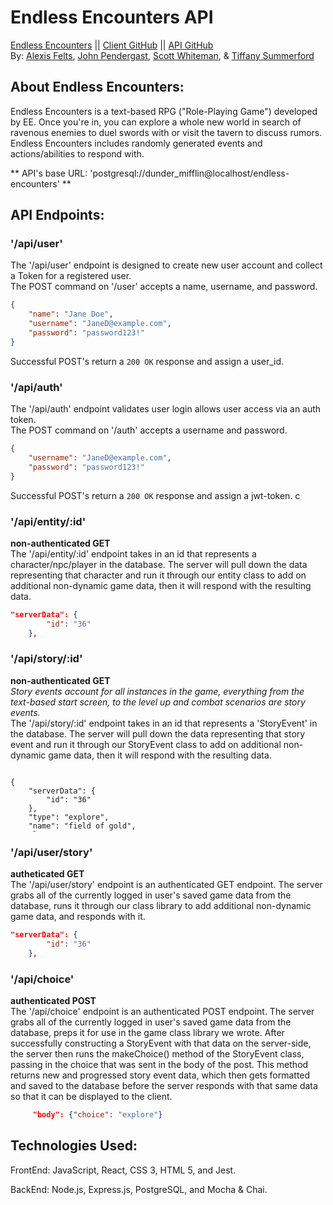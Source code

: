 # Endless Encounters API  
[Endless Encounters](https://endless-encounters-chi.vercel.app/ "Endless Encounters") ||
[Client GitHub](https://github.com/EndlessEncounters/client "Client GitHub") ||
[API GitHub](https://github.com/EndlessEncounters/server "API Github")  
By: [Alexis Felts](https://github.com/Nvlt "Alexis Felts"), 
[John Pendergast](https://github.com/Jpending "John Pendergast"), 
[Scott Whiteman](https://github.com/scottWhiteman "Scott Whiteman"), & 
[Tiffany Summerford](https://github.com/breakfastatiffs "Tiffany Summerford")  

## About Endless Encounters:  
Endless Encounters is a text-based RPG ("Role-Playing Game") developed by EE. Once you're in, you can explore a whole new world in search of ravenous enemies to duel swords with or visit the tavern to discuss rumors. Endless Encounters includes randomly generated events and actions/abilities to respond with.  

** API's base URL: 'postgresql://dunder_mifflin@localhost/endless-encounters' **  

## API Endpoints:  


### '/api/user'
The '/api/user' endpoint is designed to create new user account and collect a Token for a registered user.  
The POST command on '/user' accepts a  name, username, and password.  
```json
{
    "name": "Jane Doe",
    "username": "JaneD@example.com",
    "password": "password123!"
}
```
Successful POST's return a `200 OK` response and assign a user_id.  

### '/api/auth'
The '/api/auth' endpoint validates user login allows user access via an auth token.  
The POST command on '/auth' accepts a username and password.  
```json
{
    "username": "JaneD@example.com",
    "password": "password123!"
}
```
Successful POST's return a `200 OK` response and assign a jwt-token. c

### '/api/entity/:id'
**non-authenticated GET**  
The '/api/entity/:id' endpoint takes in an id that represents a character/npc/player in the database. The server will pull down the data representing that character and run it through our entity class to add on additional non-dynamic game data, then it will respond with the resulting data.
```json
"serverData": {
        "id": "36"
    },
```

### '/api/story/:id'
**non-authenticated GET**  
*Story events account for all instances in the game, everything from the text-based start screen, to the level up and combat scenarios are story events.*  
The '/api/story/:id' endpoint takes in an id that represents a 'StoryEvent' in the database. The server will pull down the data representing that story event and run it through our StoryEvent class to add on additional non-dynamic game data, then it will respond with the resulting data.
<pre style="max-height: 100px;">
<code>
{
    "serverData": {
        "id": "36"
    },
    "type": "explore",
    "name": "field of gold",
    "lastTown": "",
    "lastTavern": "",
    "desc": "a new place",
    "player": {
        "serverData": {
            "id": "1066"
        },
        "name": "V",
        "desc": "Meow",
        "job": {
            "name": "Mage",
            "desc": "a wispy wizard person",
            "key": "Mage",
            "base_stats": {
                "str": 2,
                "dex": 12,
                "int": 20,
                "stam": 5,
                "will": 10,
                "agi": 13,
                "cha": 10
            },
            "abilities": {
                "Attack": {
                    "name": "Attack",
                    "desc": "A basic attack.",
                    "cost": 0,
                    "type": "offense"
                },
                "Wizard Slap": {
                    "name": "Unarmed Attack",
                    "desc": "An attack with a bare fist.",
                    "cost": 0,
                    "type": "harmless"
                },
                "Fire Ball": {
                    "name": "Fire Ball",
                    "desc": "Cast a Fire Ball.",
                    "cost": 5,
                    "type": "offense"
                },
                "heal": {
                    "name": "heal",
                    "desc": "Heal yourself for int * 5 hp.",
                    "cost": 0,
                    "type": "harmless"
                },
                "End Turn": {
                    "name": "End Turn",
                    "desc": "end your turn.",
                    "cost": 0,
                    "type": "harmless"
                },
                "flee": {
                    "name": "town",
                    "desc": "Go to a town.",
                    "cost": 0,
                    "type": "harmless"
                }
            }
        },
        "base_hp": 200,
        "level": 0,
        "speechType": "general",
        "pronoun": "They",
        "upgradeAbilities": {
            "str": {
                "name": "Level Up Str.",
                "desc": "Level up your str stat.",
                "cost": 0,
                "type": "harmless"
            },
            "dex": {
                "name": "Level Up Dex.",
                "desc": "Level up your Dex stat.",
                "cost": 0,
                "type": "harmless"
            },
            "int": {
                "name": "Level Up Int.",
                "desc": "Level up your Int stat.",
                "cost": 0,
                "type": "harmless"
            },
            "stam": {
                "name": "Level Up stam.",
                "desc": "Level up your stam stat.",
                "cost": 0,
                "type": "harmless"
            },
            "will": {
                "name": "Level Up Will.",
                "desc": "Level up your will stat.",
                "cost": 0,
                "type": "harmless"
            },
            "agi": {
                "name": "Level Up agi.",
                "desc": "Level up your agi stat.",
                "cost": 0,
                "type": "harmless"
            },
            "cha": {
                "name": "Level Up cha.",
                "desc": "Level up your cha stat.",
                "cost": 0,
                "type": "harmless"
            }
        },
        "statPoints": 0,
        "abilities": {
            "Attack": {
                "name": "Attack",
                "desc": "A basic attack.",
                "cost": 0,
                "type": "offense"
            },
            "Wizard Slap": {
                "name": "Unarmed Attack",
                "desc": "An attack with a bare fist.",
                "cost": 0,
                "type": "harmless"
            },
            "Fire Ball": {
                "name": "Fire Ball",
                "desc": "Cast a Fire Ball.",
                "cost": 5,
                "type": "offense"
            },
            "heal": {
                "name": "heal",
                "desc": "Heal yourself for int * 5 hp.",
                "cost": 0,
                "type": "harmless"
            },
            "End Turn": {
                "name": "End Turn",
                "desc": "end your turn.",
                "cost": 0,
                "type": "harmless"
            },
            "flee": {
                "name": "town",
                "desc": "Go to a town.",
                "cost": 0,
                "type": "harmless"
            }
        },
        "stats": {
            "str": 2,
            "dex": 12,
            "int": 20,
            "stam": 5,
            "will": 10,
            "agi": 13,
            "cha": 10
        },
        "gold": 0,
        "exp": 0,
        "max_exp": 100,
        "max_hp": 250,
        "hp": 250,
        "max_mp": 200,
        "mp": 200,
        "hostility": false,
        "type": "player",
        "current_event": 36,
        "intro": false,
        "dataType": "entity"
    },
    "combat": false,
    "displayText": "You escape the cave.\n\nYou come across a queer cutie.\n\nTiff: brb, I just gotta grab something to eat\n\nhp:250/250\nmp:200/200\nap:10/10\nexp:0/100\n\nChoices: explore, inspect, Attack, Wizard Slap, Fire Ball, heal, End Turn, or flee",
    "choices": {
        "explore": {
            "name": "town",
            "desc": "Go to a town.",
            "cost": 0,
            "type": "harmless"
        },
        "inspect": {
            "name": "town",
            "desc": "Go to a town.",
            "cost": 0,
            "type": "harmless"
        },
        "Attack": {
            "name": "Attack",
            "desc": "A basic attack.",
            "cost": 0,
            "type": "offense"
        },
        "Wizard Slap": {
            "name": "Unarmed Attack",
            "desc": "An attack with a bare fist.",
            "cost": 0,
            "type": "harmless"
        },
        "Fire Ball": {
            "name": "Fire Ball",
            "desc": "Cast a Fire Ball.",
            "cost": 5,
            "type": "offense"
        },
        "heal": {
            "name": "heal",
            "desc": "Heal yourself for int * 5 hp.",
            "cost": 0,
            "type": "harmless"
        },
        "End Turn": {
            "name": "End Turn",
            "desc": "end your turn.",
            "cost": 0,
            "type": "harmless"
        },
        "flee": {
            "name": "town",
            "desc": "Go to a town.",
            "cost": 0,
            "type": "harmless"
        }
    },
    "max_ap": 10,
    "ap": 10,
    "fromCombat": false,
    "activeEntity": "player",
    "turn": "player",
    "entities": [
        {
            "serverData": {
                "id": "1067"
            },
            "name": "Tiff",
            "desc": "a queer cutie",
            "job": {
                "name": "an enemy",
                "desc": "an enemy",
                "key": "Test_Enemy",
                "base_stats": {
                    "str": 2,
                    "dex": 12,
                    "int": 20,
                    "stam": 5,
                    "will": 200,
                    "agi": 13,
                    "cha": 10
                },
                "abilities": {
                    "Fire Ball": {
                        "name": "Fire Ball",
                        "desc": "Cast a Fire Ball.",
                        "cost": 5,
                        "type": "offense"
                    },
                    "Attack": {
                        "name": "Attack",
                        "desc": "A basic attack.",
                        "cost": 0,
                        "type": "offense"
                    },
                    "Heavy": {
                        "name": "Heavy Attack",
                        "desc": "An heavy attack with a melee weapon.",
                        "cost": 0,
                        "type": "harmless"
                    },
                    "Quick": {
                        "name": "Quick Attack",
                        "desc": "An quick attack.",
                        "cost": 0,
                        "type": "harmless"
                    },
                    "Punch": {
                        "name": "Unarmed Attack",
                        "desc": "An attack with a bare fist.",
                        "cost": 0,
                        "type": "harmless"
                    }
                }
            },
            "base_hp": 200,
            "level": 100,
            "speechType": "tiff",
            "pronoun": "They",
            "upgradeAbilities": {
                "str": {
                    "name": "Level Up Str.",
                    "desc": "Level up your str stat.",
                    "cost": 0,
                    "type": "harmless"
                },
                "dex": {
                    "name": "Level Up Dex.",
                    "desc": "Level up your Dex stat.",
                    "cost": 0,
                    "type": "harmless"
                },
                "int": {
                    "name": "Level Up Int.",
                    "desc": "Level up your Int stat.",
                    "cost": 0,
                    "type": "harmless"
                },
                "stam": {
                    "name": "Level Up stam.",
                    "desc": "Level up your stam stat.",
                    "cost": 0,
                    "type": "harmless"
                },
                "will": {
                    "name": "Level Up Will.",
                    "desc": "Level up your will stat.",
                    "cost": 0,
                    "type": "harmless"
                },
                "agi": {
                    "name": "Level Up agi.",
                    "desc": "Level up your agi stat.",
                    "cost": 0,
                    "type": "harmless"
                },
                "cha": {
                    "name": "Level Up cha.",
                    "desc": "Level up your cha stat.",
                    "cost": 0,
                    "type": "harmless"
                }
            },
            "statPoints": 0,
            "abilities": {
                "Fire Ball": {
                    "name": "Fire Ball",
                    "desc": "Cast a Fire Ball.",
                    "cost": 5,
                    "type": "offense"
                },
                "Attack": {
                    "name": "Attack",
                    "desc": "A basic attack.",
                    "cost": 0,
                    "type": "offense"
                },
                "Heavy": {
                    "name": "Heavy Attack",
                    "desc": "An heavy attack with a melee weapon.",
                    "cost": 0,
                    "type": "harmless"
                },
                "Quick": {
                    "name": "Quick Attack",
                    "desc": "An quick attack.",
                    "cost": 0,
                    "type": "harmless"
                },
                "Punch": {
                    "name": "Unarmed Attack",
                    "desc": "An attack with a bare fist.",
                    "cost": 0,
                    "type": "harmless"
                }
            },
            "stats": {
                "str": 5000000,
                "dex": 12,
                "int": 20,
                "stam": 5,
                "will": 200,
                "agi": 13,
                "cha": 10
            },
            "gold": 0,
            "exp": 0,
            "max_exp": 10100,
            "max_hp": 10000,
            "hp": 10000,
            "max_mp": 2100,
            "mp": 2100,
            "hostility": false,
            "type": "basic",
            "current_event": 36,
            "intro": true,
            "dataType": "entity"
        }
    ],
    "dataType": "StoryEvent"
}
</code>
</pre>  
### '/api/user/story'
**autheticated GET**  
The '/api/user/story' endpoint is an authenticated GET endpoint. The server grabs all of the currently logged in user's saved game data from the database, runs it through our class library to add additional non-dynamic game data, and responds with it.  
```json
"serverData": {
        "id": "36"
    },
```

### '/api/choice'
**authenticated POST**  
The '/api/choice' endpoint is an authenticated POST endpoint.
The server grabs all of the currently logged in user's saved game data from the database, preps it for use in the game class library we wrote. After successfully constructing a StoryEvent with that data on the server-side, the server then runs the makeChoice() method of the StoryEvent class, passing in the choice that was sent in the body of the post. This method returns new and progressed story event data, which then gets formatted and saved to the database before the server responds with that same data so that it can be displayed to the client.
```json
     "body": {"choice": "explore"}
````

## Technologies Used:  
FrontEnd: JavaScript, React, CSS 3, HTML 5, and Jest.  

BackEnd: Node.js, Express.js, PostgreSQL, and Mocha & Chai.